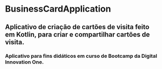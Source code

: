 # BusinessCardApplication
## Aplicativo de criação de cartões de visita feito em Kotlin, para criar e compartilhar cartões de visita.
### Aplicativo para fins didáticos em curso de Bootcamp da Digital Innovation One.
